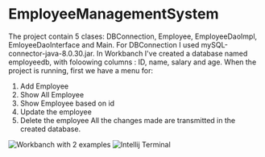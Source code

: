 # EmployeeManagementSystem
The project contain 5 clases: DBConnection, Employee, EmployeeDaoImpl, EmloyeeDaoInterface and Main.
For DBConnection I used mySQL-connector-java-8.0.30.jar.
In Workbanch I've created a database named employeedb, with foloowing columns : ID, name, salary and age.
When the project is running, first we have a menu for: 
1. Add Employee
2. Show All Employee
3. Show Employee based on id 
4. Update the employee
5. Delete the employee
All the changes made are transmitted in the created database.


![Workbanch with 2 examples](https://github.com/IliescuVali/EmployeeManagementSystem/assets/122371102/c6f3449c-f74d-432c-acfb-7083eddea21d)
![Intellij Terminal](https://github.com/IliescuVali/EmployeeManagementSystem/assets/122371102/589953a7-f8ab-4db0-8ee6-99629bff3296)

